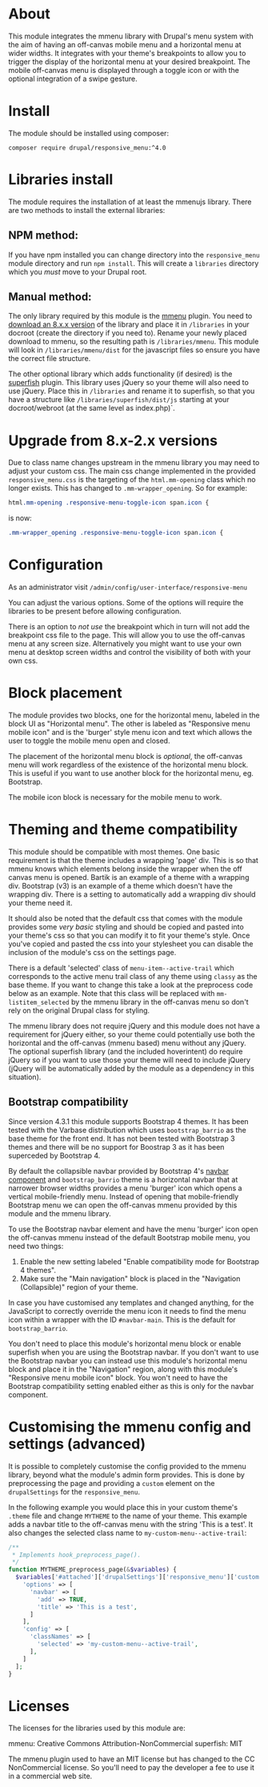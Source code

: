 # About

This module integrates the mmenu library with Drupal's menu system with the aim
of having an off-canvas mobile menu and a horizontal menu at wider widths. It
integrates with your theme's breakpoints to allow you to trigger the display of
the horizontal menu at your desired breakpoint. The mobile off-canvas menu is
displayed through a toggle icon or with the optional integration of a swipe
gesture.

# Install

The module should be installed using composer:

```
composer require drupal/responsive_menu:^4.0
```

# Libraries install

The module requires the installation of at least the mmenujs library. There are
two methods to install the external libraries:

## NPM method:

If you have npm installed you can change directory into the `responsive_menu`
module directory and run `npm install`. This will create a `libraries`
directory which you _must_ move to your Drupal root.

## Manual method:

The only library required by this module is the [mmenu](https://mmenujs.com/)
plugin. You need to [download an 8.x.x
version](https://github.com/FrDH/mmenu-js/releases) of the library and place it
in `/libraries` in your docroot (create the directory if you need to). Rename
your newly placed download to mmenu, so the resulting path is
`/libraries/mmenu`. This module will look in `/libraries/mmenu/dist` for the
javascript files so ensure you have the correct file structure.

The other optional library which adds functionality (if desired) is the
[superfish](https://github.com/joeldbirch/superfish) plugin. This library uses
jQuery so your theme will also need to use jQuery. Place this in `/libraries`
and rename it to superfish, so that you have a structure like
`/libraries/superfish/dist/js` starting at your docroot/webroot (at the same
level as index.php)`.

# Upgrade from 8.x-2.x versions

Due to class name changes upstream in the mmenu library you may need to adjust
your custom css. The main css change implemented in the provided
`responsive_menu.css` is the targeting of the `html.mm-opening` class which no
longer exists. This has changed to `.mm-wrapper_opening`. So for example:

```css
html.mm-opening .responsive-menu-toggle-icon span.icon {
```

is now:

```css
.mm-wrapper_opening .responsive-menu-toggle-icon span.icon {
```

# Configuration

As an administrator visit `/admin/config/user-interface/responsive-menu`

You can adjust the various options. Some of the options will require the
libraries to be present before allowing configuration.

There is an option to _not use_ the breakpoint which in turn will not add the
breakpoint css file to the page. This will allow you to use the off-canvas menu
at any screen size. Alternatively you might want to use your own menu at desktop
screen widths and control the visibility of both with your own css.

# Block placement

The module provides two blocks, one for the horizontal menu, labeled in the
block UI as "Horizontal menu". The other is labeled as "Responsive menu mobile
icon" and is the 'burger' style menu icon and text which allows the user to
toggle the mobile menu open and closed.

The placement of the horizontal menu block is _optional_, the off-canvas menu
will work regardless of the existence of the horizontal menu block. This is
useful if you want to use another block for the horizontal menu, eg. Bootstrap.

The mobile icon block is necessary for the mobile menu to work.

# Theming and theme compatibility

This module should be compatible with most themes. One basic requirement is that
the theme includes a wrapping 'page' div. This is so that mmenu knows which
elements belong inside the wrapper when the off canvas menu is opened. Bartik is
an example of a theme with a wrapping div. Bootstrap (v3) is an example of a
theme which doesn't have the wrapping div. There is a setting to
automatically add a wrapping div should your theme need it.

It should also be noted that the default css that comes with the module provides
some _very basic_ styling and should be copied and pasted into your theme's css
so that you can modify it to fit your theme's style. Once you've copied and
pasted the css into your stylesheet you can disable the inclusion of the
module's css on the settings page.

There is a default 'selected' class of `menu-item--active-trail` which
corresponds to the active menu trail class of any theme using `classy` as the
base theme. If you want to change this take a look at the preprocess code below
as an example. Note that this class will be replaced with `mm-listitem_selected`
by the mmenu library in the off-canvas menu so don't rely on the original Drupal
class for styling.

The mmenu library does not require jQuery and this module does not have a
requirement for jQuery either, so your theme could potentially use both the
horizontal and the off-canvas (mmenu based) menu without any jQuery. The
optional superfish library (and the included hoverintent) do require jQuery so
if you want to use those your theme will need to include jQuery (jQuery will be
automatically added by the module as a dependency in this situation).

## Bootstrap compatibility

Since version 4.3.1 this module supports Bootstrap 4 themes. It has been tested
with the Varbase distribution which uses `bootstrap_barrio` as the base theme for
the front end. It has not been tested with Bootstrap 3 themes and there will be
no support for Boostrap 3 as it has been superceded by Bootstrap 4.

By default the collapsible navbar provided by Bootstrap 4's
[navbar component](https://getbootstrap.com/docs/4.0/components/navbar/) and
`bootstrap_barrio` theme is a horizontal navbar that at narrower browser widths
provides a menu 'burger' icon which opens a vertical mobile-friendly menu.
Instead of opening that mobile-friendly Bootstrap menu we can open the
off-canvas mmenu provided by this module and the mmenu library.

To use the Bootstrap navbar element and have the menu 'burger' icon open the
off-canvas mmenu instead of the default Bootstrap mobile menu, you need two
things:
1. Enable the new setting labeled "Enable compatibility mode for Bootstrap 4 themes".
2. Make sure the "Main navigation" block is placed in the "Navigation
   (Collapsible)" region of your theme.

In case you have customised any templates and changed anything, for the
JavaScript to correctly override the menu icon it needs to find the menu icon
within a wrapper with the ID `#navbar-main`. This is the default for
`bootstrap_barrio`.

You don't need to place this module's horizontal menu block or enable superfish
when you are using the Bootstrap navbar. If you don't want to use the Bootstrap
navbar you can instead use this module's horizontal menu block and place it in
the "Navigation" region, along with this module's "Responsive menu mobile icon"
block. You won't need to have the Bootstrap compatibility setting enabled either
as this is only for the navbar component.

# Customising the mmenu config and settings (advanced)

It is possible to completely customise the config provided to the mmenu library,
beyond what the module's admin form provides. This is done by preprocessing the
page and providing a `custom` element on the `drupalSettings` for the
`responsive_menu`.

In the following example you would place this in your custom theme's `.theme`
file and change `MYTHEME` to the name of your theme. This example adds a navbar
title to the off-canvas menu with the string 'This is a test'. It also changes
the selected class name to `my-custom-menu--active-trail`:

```php
/**
 * Implements hook_preprocess_page().
 */
function MYTHEME_preprocess_page(&$variables) {
  $variables['#attached']['drupalSettings']['responsive_menu']['custom'] = [
    'options' => [
      'navbar' => [
        'add' => TRUE,
        'title' => 'This is a test',
      ]
    ],
    'config' => [
      'classNames' => [
        'selected' => 'my-custom-menu--active-trail',
      ],
    ]
  ];
}
```

# Licenses

The licenses for the libraries used by this module are:

mmenu: Creative Commons Attribution-NonCommercial
superfish: MIT

The mmenu plugin used to have an MIT license but has changed to the CC
NonCommercial license. So you'll need to pay the developer a fee to use it in a
commercial web site.
